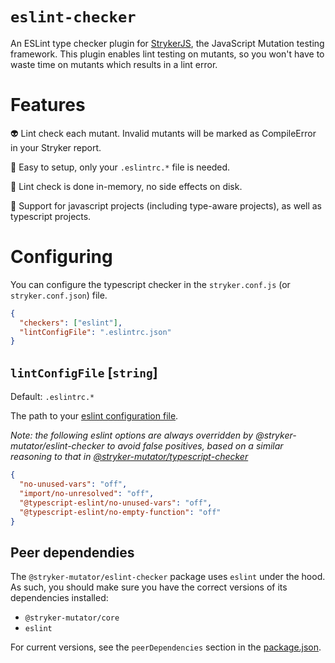 # `eslint-checker`

An ESLint type checker plugin for [StrykerJS](https://stryker-mutator.io), the JavaScript Mutation testing framework.
This plugin enables lint testing on mutants, so you won't have to waste time on mutants which results in a lint error.

# Features

👽 Lint check each mutant. Invalid mutants will be marked as CompileError in your Stryker report.

🧒 Easy to setup, only your `.eslintrc.*` file is needed.

🔢 Lint check is done in-memory, no side effects on disk.

🎁 Support for javascript projects (including type-aware projects), as well as typescript projects.

# Configuring

You can configure the typescript checker in the `stryker.conf.js` (or `stryker.conf.json`) file.

```json
{
  "checkers": ["eslint"],
  "lintConfigFile": ".eslintrc.json"
}
```

## `lintConfigFile` [`string`]

Default: `.eslintrc.*`

The path to your [eslint configuration file](https://eslint.org/docs/user-guide/configuring/configuration-files#using-configuration-files).

_Note: the following eslint options are always overridden by @stryker-mutator/eslint-checker to avoid false positives, based on a similar reasoning to that in [@stryker-mutator/typescript-checker](https://stryker-mutator.io/docs/stryker-js/typescript-checker/)_

```json
{
  "no-unused-vars": "off",
  "import/no-unresolved": "off",
  "@typescript-eslint/no-unused-vars": "off",
  "@typescript-eslint/no-empty-function": "off"
}
```

## Peer dependendies

The `@stryker-mutator/eslint-checker` package uses `eslint` under the hood. As such, you should make sure you have the correct versions of its dependencies installed:

- `@stryker-mutator/core`
- `eslint`

For current versions, see the `peerDependencies` section in the [package.json](./package.json).
